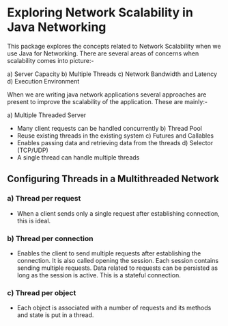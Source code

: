 # Exploring Network Scalability in Java Networking

This package explores the concepts related to Network Scalability when we use Java for Networking. There are several areas of concerns when scalability comes into picture:-

a) Server Capacity
b) Multiple Threads
c) Network Bandwidth and Latency
d) Execution Environment

When we are writing java network applications several approaches are present to improve the scalability of the application. These are mainly:-

a) Multiple Threaded Server  
   - Many client requests can be handled concurrently
b) Thread Pool  
   - Reuse existing threads in the existing system
c) Futures and Callables  
   - Enables passing data and retrieving data from the threads
d) Selector (TCP/UDP)  
   - A single thread can handle multiple threads

## Configuring Threads in a Multithreaded Network

### a) Thread per request
   - When a client sends only a single request after establishing connection, this is ideal.

### b) Thread per connection
   - Enables the client to send multiple requests after establishing the connection. It is also called opening the session. Each session contains sending multiple requests. Data related to requests can be persisted as long as the session is active. This is a stateful connection.

### c) Thread per object
   - Each object is associated with a number of requests and its methods and state is put in a thread.
